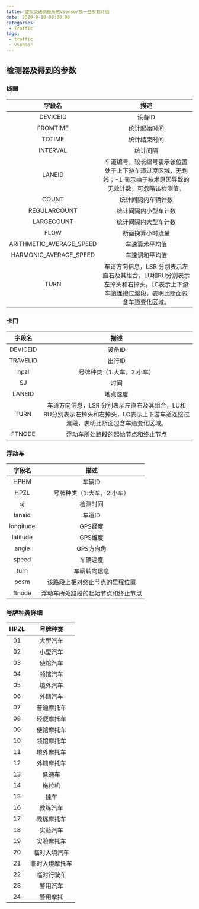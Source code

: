 ```yaml
---
title: 虚拟交通测量系统Vsensor及一些参数介绍
date: 2020-9-10 08:00:00
categories:
 - Traffic
tags:
 - traffic
 - vsensor
---
```


## 检测器及得到的参数

### 线圈

|          字段名          |                             描述                             |
| :----------------------: | :----------------------------------------------------------: |
|         DEVICEID         |                            设备ID                            |
|         FROMTIME         |                         统计起始时间                         |
|          TOTIME          |                         统计结束时间                         |
|         INTERVAL         |                           统计间隔                           |
|          LANEID          | 车道编号，较长编号表示该位置处于上下游车道过度区域，无划线；-1 表示由于技术原因导致的无效计数，可忽略该检测值。 |
|          COUNT           |                      统计间隔内车辆计数                      |
|       REGULARCOUNT       |                     统计间隔内小型车计数                     |
|        LARGECOUNT        |                     统计间隔内大型车计数                     |
|           FLOW           |                       断面换算小时流量                       |
| ARITHMETIC_AVERAGE_SPEED |                        车速算术平均值                        |
|  HARMONIC_AVERAGE_SPEED  |                        车速调和平均值                        |
|           TURN           | 车道方向信息，LSR 分别表示左直右及其组合，LU和RU分别表示左掉头和右掉头，LC表示上下游车道连接过渡段，表明此断面包含车道变化区域。 |

### 卡口

|  字段名  |                             描述                             |
| :------: | :----------------------------------------------------------: |
| DEVICEID |                            设备ID                            |
| TRAVELID |                            出行ID                            |
|   hpzl   |                  号牌种类（1:大车，2:小车）                  |
|    SJ    |                             时间                             |
|  LANEID  |                           地点速度                           |
|   TURN   | 车道方向信息，LSR 分别表示左直右及其组合，LU和RU分别表示左掉头和右掉头，LC表示上下游车道连接过渡段，表明此断面包含车道变化区域。 |
|  FTNODE  |              浮动车所处路段的起始节点和终止节点              |

### 浮动车

|  字段名   |                描述                |
| :-------: | :--------------------------------: |
|   HPHM    |               车辆ID               |
|   HPZL    |     号牌种类（1:大车，2:小车）     |
|    sj     |              检测时间              |
|  laneid   |               车道ID               |
| longitude |              GPS经度               |
| latitude  |              GPS维度               |
|   angle   |             GPS方向角              |
|   speed   |              车辆速度              |
|   turn    |            车辆转向信息            |
|   posm    |   该路段上相对终止节点的里程位置   |
|  ftnode   | 浮动车所处路段的起始节点和终止节点 |

### 号牌种类详细

| HPZL |    号牌种类    |
| :--: | :------------: |
|  01  |    大型汽车    |
|  02  |    小型汽车    |
|  03  |    使馆汽车    |
|  04  |    领馆汽车    |
|  05  |    境外汽车    |
|  06  |    外籍汽车    |
|  07  |   普通摩托车   |
|  08  |   轻便摩托车   |
|  09  |   使馆摩托车   |
|  10  |   领馆摩托车   |
|  11  |   境外摩托车   |
|  12  |   外籍摩托车   |
|  13  |     低速车     |
|  14  |     拖拉机     |
|  15  |      挂车      |
|  16  |    教练汽车    |
|  17  |   教练摩托车   |
|  18  |    实验汽车    |
|  19  |   实验摩托车   |
|  20  |  临时入境汽车  |
|  21  | 临时入境摩托车 |
|  22  |   临时行驶车   |
|  23  |    警用汽车    |
|  24  |    警用摩托    |

